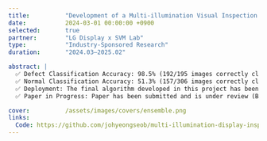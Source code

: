 ```yaml
---
title:          "Development of a Multi-illumination Visual Inspection Algorithm"
date:           2024-03-01 00:00:00 +0900
selected:       true
partner:        "LG Display x SVM Lab"
type:           "Industry-Sponsored Research"
duration:       "2024.03–2025.02"

abstract: |  
  ✅ Defect Classification Accuracy: 98.5% (192/195 images correctly classified on test set).
  ✅ Normal Classification Accuracy: 51.3% (157/306 images correctly classified on test set).
  ✅ Deployment: The final algorithm developed in this project has been deployed in a real-world LG Display inspection system.
  ✅ Paper in Progress: Paper has been submitted and is under review (BMVC 2025).

cover:          /assets/images/covers/ensemble.png
links:
  Code: https://github.com/johyeongseob/multi-illumination-display-inspection
---
```


